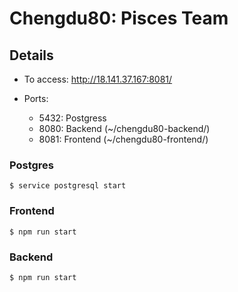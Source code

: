 # Chengdu80: Pisces Team

## Details
- To access: http://18.141.37.167:8081/

- Ports:
    - 5432: Postgress
    - 8080: Backend (~/chengdu80-backend/)
    - 8081: Frontend (~/chengdu80-frontend/)

### Postgres
```
$ service postgresql start
```

### Frontend
```
$ npm run start
```

### Backend
```
$ npm run start
```
